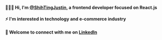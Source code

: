 #### 👨🏻‍💻 Hi, I'm [@ShihTingJustin](https://github.com/ShihTingJustin), a frontend developer focused on React.js
#### ⚡ I'm interested in technology and e-commerce industry
#### 🤝 Welcome to connect with me on [LinkedIn](https://www.linkedin.com/in/justinhuang777)

<!--
**ShihTingJustin/ShihTingJustin** is a ✨ _special_ ✨ repository because its `README.md` (this file) appears on your GitHub profile.

Here are some ideas to get you started:

- 🔭 I’m currently working on ...
- 🌱 I’m currently learning ...
- 👯 I’m looking to collaborate on ...
- 🤔 I’m looking for help with ...
- 💬 Ask me about ...
- 📫 How to reach me: ...
- 😄 Pronouns: ...
- ⚡ Fun fact: ...
-->
